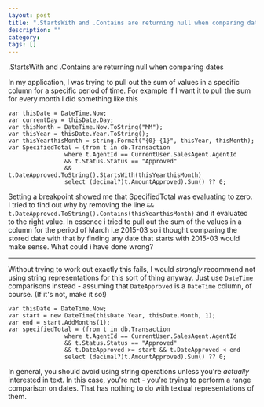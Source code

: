 ```yaml
---
layout: post
title: ".StartsWith and .Contains are returning null when comparing dates"
description: ""
category:
tags: []
---
```


.StartsWith and .Contains are returning null when comparing dates


In my application, I was trying to pull out the sum of values in a specific column for a specific period of time. For example if I want it to pull the sum for every month I did something like this

    var thisDate = DateTime.Now;
    var currentDay = thisDate.Day;
    var thisMonth = DateTime.Now.ToString("MM");
    var thisYear = thisDate.Year.ToString();
    var thisYearthisMonth = string.Format("{0}-{1}", thisYear, thisMonth);
    var SpecifiedTotal = (from t in db.Transaction
                    where t.AgentId == CurrentUser.SalesAgent.AgentId
                    && t.Status.Status == "Approved"
                    && t.DateApproved.ToString().StartsWith(thisYearthisMonth)
                    select (decimal?)t.AmountApproved).Sum() ?? 0;

Setting a breakpoint showed me that SpecifiedTotal was evaluating to zero. I tried to find out why by removing the line `&& t.DateApproved.ToString().Contains(thisYearthisMonth)` and it evaluated to the right value. In essence i tried to pull out the sum of the values in a column for the period of March i.e 2015-03 so i thought comparing the stored date with that by finding any date that starts with 2015-03 would make sense. What could i have done wrong?


--------------------------------------- 
Without trying to work out exactly this fails, I would _strongly_ recommend not using string representations for this sort of thing anyway. Just use `DateTime` comparisons instead - assuming that `DateApproved` is a `DateTime` column, of course. (If it's not, make it so!)

    var thisDate = DateTime.Now;
    var start = new DateTime(thisDate.Year, thisDate.Month, 1);
    var end = start.AddMonths(1);
    var specifiedTotal = (from t in db.Transaction
                    where t.AgentId == CurrentUser.SalesAgent.AgentId
                    && t.Status.Status == "Approved"
                    && t.DateApproved >= start && t.DateApproved < end
                    select (decimal?)t.AmountApproved).Sum() ?? 0;

In general, you should avoid using string operations unless you're _actually_ interested in text. In this case, you're not - you're trying to perform a range comparison on dates. That has nothing to do with textual representations of them.


